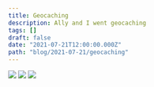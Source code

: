 ```yaml
---
title: Geocaching
description: Ally and I went geocaching
tags: []
draft: false 
date: "2021-07-21T12:00:00.000Z"
path: "blog/2021-07-21/geocaching"
---
```

![](96aab3c5-8ffa-483b-8fc2-1939e8242f0e.jpeg)
![](3f58eae3-7f24-4d57-9069-4f06092f5eee.jpeg)
![](1f7fcd2c-cc77-4162-9399-85382500fe65.jpeg)

